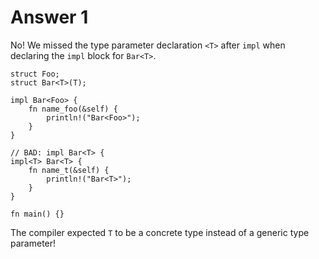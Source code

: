 # Answer 1

No! We missed the type parameter declaration `<T>` after `impl` when declaring
the `impl` block for `Bar<T>`.

```rust,editable
struct Foo;
struct Bar<T>(T);

impl Bar<Foo> {
    fn name_foo(&self) {
        println!("Bar<Foo>");
    }
}

// BAD: impl Bar<T> {
impl<T> Bar<T> {
    fn name_t(&self) {
        println!("Bar<T>");
    }
}

fn main() {}
```

The compiler expected `T` to be a concrete type instead of a generic type
parameter!
